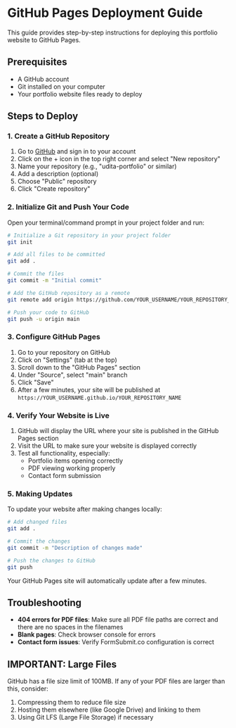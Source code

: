 # GitHub Pages Deployment Guide

This guide provides step-by-step instructions for deploying this portfolio website to GitHub Pages.

## Prerequisites

- A GitHub account
- Git installed on your computer
- Your portfolio website files ready to deploy

## Steps to Deploy

### 1. Create a GitHub Repository

1. Go to [GitHub](https://github.com) and sign in to your account
2. Click on the + icon in the top right corner and select "New repository"
3. Name your repository (e.g., "udita-portfolio" or similar)
4. Add a description (optional)
5. Choose "Public" repository
6. Click "Create repository"

### 2. Initialize Git and Push Your Code

Open your terminal/command prompt in your project folder and run:

```bash
# Initialize a Git repository in your project folder
git init

# Add all files to be committed
git add .

# Commit the files
git commit -m "Initial commit"

# Add the GitHub repository as a remote
git remote add origin https://github.com/YOUR_USERNAME/YOUR_REPOSITORY_NAME.git

# Push your code to GitHub
git push -u origin main
```

### 3. Configure GitHub Pages

1. Go to your repository on GitHub
2. Click on "Settings" (tab at the top)
3. Scroll down to the "GitHub Pages" section
4. Under "Source", select "main" branch
5. Click "Save"
6. After a few minutes, your site will be published at `https://YOUR_USERNAME.github.io/YOUR_REPOSITORY_NAME`

### 4. Verify Your Website is Live

1. GitHub will display the URL where your site is published in the GitHub Pages section
2. Visit the URL to make sure your website is displayed correctly
3. Test all functionality, especially:
   - Portfolio items opening correctly
   - PDF viewing working properly
   - Contact form submission

### 5. Making Updates

To update your website after making changes locally:

```bash
# Add changed files
git add .

# Commit the changes
git commit -m "Description of changes made"

# Push the changes to GitHub
git push
```

Your GitHub Pages site will automatically update after a few minutes.

## Troubleshooting

- **404 errors for PDF files**: Make sure all PDF file paths are correct and there are no spaces in the filenames
- **Blank pages**: Check browser console for errors
- **Contact form issues**: Verify FormSubmit.co configuration is correct

## IMPORTANT: Large Files

GitHub has a file size limit of 100MB. If any of your PDF files are larger than this, consider:

1. Compressing them to reduce file size
2. Hosting them elsewhere (like Google Drive) and linking to them
3. Using Git LFS (Large File Storage) if necessary 